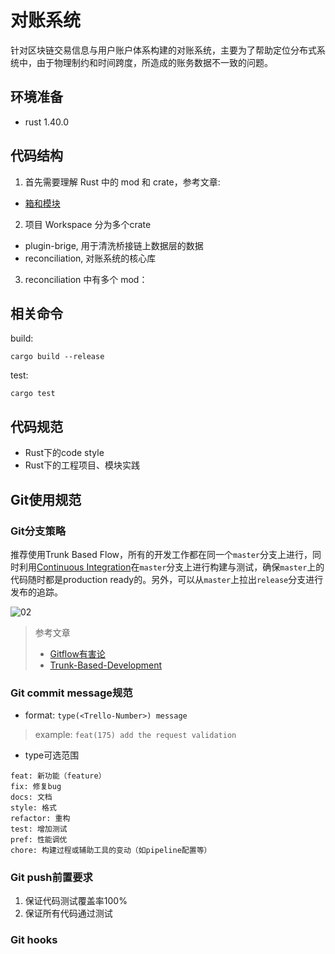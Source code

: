 # 对账系统
针对区块链交易信息与用户账户体系构建的对账系统，主要为了帮助定位分布式系统中，由于物理制约和时间跨度，所造成的账务数据不一致的问题。
## 环境准备
- rust 1.40.0

## 代码结构
1. 首先需要理解 Rust 中的 mod 和 crate，参考文章:
- [箱和模块](https://doc.yonyoucloud.com/doc/wiki/project/rust/creates-and-modules.html)
2. 项目 Workspace 分为多个crate
- plugin-brige, 用于清洗桥接链上数据层的数据
- reconciliation, 对账系统的核心库
3. reconciliation 中有多个 mod：

## 相关命令
build:
```
cargo build --release
```

test:
```
cargo test
```

## 代码规范
- Rust下的code style
- Rust下的工程项目、模块实践

## Git使用规范

### Git分支策略

推荐使用Trunk Based Flow，所有的开发工作都在同一个`master`分支上进行，同时利用[Continuous Integration](http://www.martinfowler.com/articles/continuousIntegration.html)在`master`分支上进行构建与测试，确保`master`上的代码随时都是production ready的。另外，可以从`master`上拉出`release`分支进行发布的追踪。

![02](http://insights.thoughtworkers.org/wp-content/uploads/2016/02/02.jpg)

> 参考文章
>
> - [Gitflow有害论](http://insights.thoughtworkers.org/gitflow-consider-harmful/)
> - [Trunk-Based-Development](http://paulhammant.com/2013/04/05/what-is-trunk-based-development/)

### Git commit message规范

- format: `type(<Trello-Number>) message`
> example: `feat(175) add the request validation`

- type可选范围

```
feat: 新功能（feature）
fix: 修复bug
docs: 文档
style: 格式
refactor: 重构
test: 增加测试
pref: 性能调优
chore: 构建过程或辅助工具的变动（如pipeline配置等）
```

### Git push前置要求
1. 保证代码测试覆盖率100%
2. 保证所有代码通过测试

### Git hooks